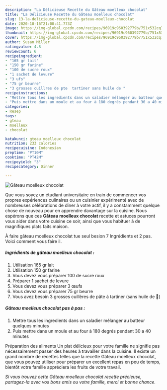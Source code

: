 ```yaml
---
description: "La Délicieuse Recette du Gâteau moelleux chocolat"
title: "La Délicieuse Recette du Gâteau moelleux chocolat"
slug: 13-la-delicieuse-recette-du-gateau-moelleux-chocolat
date: 2020-10-16T21:00:41.773Z
image: https://img-global.cpcdn.com/recipes/96919c960392779b/751x532cq70/gateau-moelleux-chocolat-photo-principale-de-la-recette.jpg
thumbnail: https://img-global.cpcdn.com/recipes/96919c960392779b/751x532cq70/gateau-moelleux-chocolat-photo-principale-de-la-recette.jpg
cover: https://img-global.cpcdn.com/recipes/96919c960392779b/751x532cq70/gateau-moelleux-chocolat-photo-principale-de-la-recette.jpg
author: Susan Miller
ratingvalue: 4.8
reviewcount: 6
recipeingredient:
- "165 gr lait"
- "150 gr farine"
- "100 de sucre roux"
- "1 sachet de levure"
- "3 ufs"
- "75 gr beurre"
- "3 grosses cuillres de pte  tartiner sans huile de "
recipeinstructions:
- "Mettre tous les ingredients dans un saladier mélanger au batteur quelques minutes"
- "Puis mettre dans un moule et au four à 180 degrés pendant 30 a 40 minutes"
categories:
- Resep
tags:
- gteau
- moelleux
- chocolat

katakunci: gteau moelleux chocolat 
nutrition: 233 calories
recipecuisine: Indonesian
preptime: "PT10M"
cooktime: "PT42M"
recipeyield: "3"
recipecategory: Dinner

---
```



![Gâteau moelleux chocolat](https://img-global.cpcdn.com/recipes/96919c960392779b/751x532cq70/gateau-moelleux-chocolat-photo-principale-de-la-recette.jpg)

Que vous soyez un étudiant universitaire en train de commencer vos propres expériences culinaires ou un cuisinier expérimenté avec de nombreuses célébrations de dîner à votre actif, il y a constamment quelque chose de nouveau pour en apprendre davantage sur la cuisine. Nous espérons que ces <strong> Gâteau moelleux chocolat </strong> recette et astuces pourront vous aider dans votre cuisine ce soir, ainsi que vous habituer à de magnifiques plats faits maison.

<!--inarticleads1-->

À faire gâteau moelleux chocolat tue seul besion 7 Ingrédients et 2 pas. Voici comment vous faire il.

##### Ingrédients de gâteau moelleux chocolat :

1. Utilisation 165 gr lait
1. Utilisation 150 gr farine
1. Vous devez vous préparer 100 de sucre roux
1. Préparer 1 sachet de levure
1. Vous devez vous préparer 3 œufs
1. Vous devez vous préparer 75 gr beurre
1. Vous avez besoin 3 grosses cuillères de pâte à tartiner (sans huile de 🌴)




<!--inarticleads2-->

##### Gâteau moelleux chocolat pas à pas :

1. Mettre tous les ingredients dans un saladier mélanger au batteur quelques minutes
1. Puis mettre dans un moule et au four à 180 degrés pendant 30 a 40 minutes




<!--inarticleads1-->

<p>
Préparation des aliments Un plat délicieux pour votre famille ne signifie pas nécessairement passer des heures à travailler dans la cuisine. Il existe un grand nombre de recettes telles que la recette Gâteau moelleux chocolat, que vous pouvez utiliser pour préparer un excellent repas en peu de temps, bientôt votre famille appréciera les fruits de votre travail.
</p>

<p>
<i>Si vous trouvez cette Gâteau moelleux chocolat recette précieuse, partagez-la avec vos bons amis ou votre famille, merci et bonne chance.</i>
</p>
